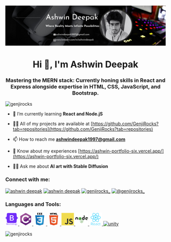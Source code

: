 ![logo](https://github.com/GenjiRocks/GenjiRocks/blob/main/banner.jpeg)
<h1 align="center">Hi 🤘, I'm Ashwin Deepak</h1>
<h3 align="center">Mastering the MERN stack: Currently honing skills in React and Express alongside expertise in HTML, CSS, JavaScript, and Bootstrap.</h3>

<p align="left"> <img src="https://komarev.com/ghpvc/?username=genjirocks&label=Profile%20views&color=0e75b6&style=flat" alt="genjirocks" /> </p>

- 🌱 I’m currently learning **React and Node.jS**

- 👨‍💻 All of my projects are available at [https://github.com/GenjiRocks?tab=repositories](https://github.com/GenjiRocks?tab=repositories)

- 📫 How to reach me **ashwindeepak1997@gmail.com**

- 📄 Know about my experiences [https://ashwin-portfolio-six.vercel.app/](https://ashwin-portfolio-six.vercel.app/)

- 🧑‍💻 Ask me about **AI art with Stable Diffusion**

<h3 align="left">Connect with me:</h3>
<p align="left">
<a href="https://linkedin.com/in/ashwin deepak" target="blank"><img align="center" src="https://raw.githubusercontent.com/rahuldkjain/github-profile-readme-generator/master/src/images/icons/Social/linked-in-alt.svg" alt="ashwin deepak" height="30" width="40" /></a>
<a href="https://fb.com/ashwin deepak" target="blank"><img align="center" src="https://raw.githubusercontent.com/rahuldkjain/github-profile-readme-generator/master/src/images/icons/Social/facebook.svg" alt="ashwin deepak" height="30" width="40" /></a>
<a href="https://instagram.com/genjirocks_" target="blank"><img align="center" src="https://raw.githubusercontent.com/rahuldkjain/github-profile-readme-generator/master/src/images/icons/Social/instagram.svg" alt="genjirocks_" height="30" width="40" /></a>
<a href="https://www.youtube.com/@genjirocks_" target="blank"><img align="center" src="https://raw.githubusercontent.com/rahuldkjain/github-profile-readme-generator/master/src/images/icons/Social/youtube.svg" alt="@genjirocks_" height="30" width="40" /></a>
</p>

<h3 align="left">Languages and Tools:</h3>
<p align="left"> <a href="https://getbootstrap.com" target="_blank" rel="noreferrer"> <img src="https://raw.githubusercontent.com/devicons/devicon/master/icons/bootstrap/bootstrap-plain-wordmark.svg" alt="bootstrap" width="40" height="40"/> </a> <a href="https://www.w3schools.com/cs/" target="_blank" rel="noreferrer"> <img src="https://raw.githubusercontent.com/devicons/devicon/master/icons/csharp/csharp-original.svg" alt="csharp" width="40" height="40"/> </a> <a href="https://www.w3schools.com/css/" target="_blank" rel="noreferrer"> <img src="https://raw.githubusercontent.com/devicons/devicon/master/icons/css3/css3-original-wordmark.svg" alt="css3" width="40" height="40"/> </a> <a href="https://www.w3.org/html/" target="_blank" rel="noreferrer"> <img src="https://raw.githubusercontent.com/devicons/devicon/master/icons/html5/html5-original-wordmark.svg" alt="html5" width="40" height="40"/> </a> <a href="https://developer.mozilla.org/en-US/docs/Web/JavaScript" target="_blank" rel="noreferrer"> <img src="https://raw.githubusercontent.com/devicons/devicon/master/icons/javascript/javascript-original.svg" alt="javascript" width="40" height="40"/> </a> <a href="https://nodejs.org" target="_blank" rel="noreferrer"> <img src="https://raw.githubusercontent.com/devicons/devicon/master/icons/nodejs/nodejs-original-wordmark.svg" alt="nodejs" width="40" height="40"/> </a> <a href="https://reactjs.org/" target="_blank" rel="noreferrer"> <img src="https://raw.githubusercontent.com/devicons/devicon/master/icons/react/react-original-wordmark.svg" alt="react" width="40" height="40"/> </a> <a href="https://unity.com/" target="_blank" rel="noreferrer"> <img src="https://www.vectorlogo.zone/logos/unity3d/unity3d-icon.svg" alt="unity" width="40" height="40"/> </a> </p>

<p><img align="center" src="https://github-readme-stats.vercel.app/api/top-langs?username=genjirocks&show_icons=true&locale=en&layout=compact" alt="genjirocks" /></p>
